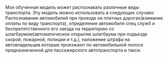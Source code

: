 Моя обученная модель может распознавать различные виды транспорта. Эту модель можно использовать в следующих случаях: Распознавание автомобилей при проезде на платных дорогах(взимание оплаты по виду транспорта), определение автомобиля спец служб и беспрепятственного его заезда на территорию со шлагбаумом(автоматическое открытие шлагбаума при подъезде скорой, пожарной, полиции и т.д.), наложение штрафа на автовладельцев которые проезжают по автомобильной полосе предназначенной для пассажирского автотранспорта и такси.
